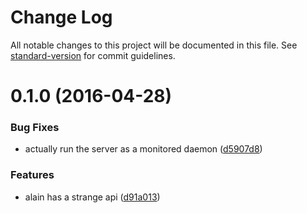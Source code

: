 # Change Log

All notable changes to this project will be documented in this file. See [standard-version](https://github.com/conventional-changelog/standard-version) for commit guidelines.

<a name="0.1.0"></a>
# 0.1.0 (2016-04-28)


### Bug Fixes

* actually run the server as a monitored daemon ([d5907d8](https://github.com/sergile/alain-as-a-service/commit/d5907d8))

### Features

* alain has a strange api ([d91a013](https://github.com/sergile/alain-as-a-service/commit/d91a013))
